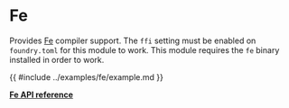 # Fe

Provides [Fe](https://fe-lang.org/) compiler support. The `ffi` setting must be enabled on `foundry.toml` for this module
to work. This module requires the `fe` binary installed in order to work.

{{ #include ../examples/fe/example.md }}

[**Fe API reference**](../reference/modules/fe.md)

